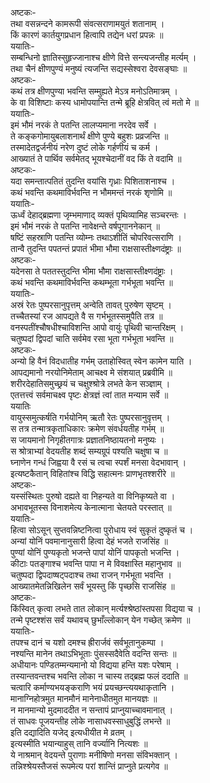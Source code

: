 अष्टकः-  
तथा वसन्नन्दने कामरूपी संवत्सराणामयुतं शतानाम् ।  
किं कारणं कार्तयुगप्रधान हित्वापि तद्येन धरां प्रपन्नः ॥  
ययातिः-  
सम्बन्धिनो ज्ञातिस्सुहृज्जानाश्च क्षीणे वित्ते सन्त्यजन्तीह मर्त्यम् ।  
तथा चैनं क्षीणपुण्यं मनुष्यं त्यजन्ति सद्यस्सेश्वरा देवसङ्घाः ॥  
अष्टकः-  
कथं तत्र क्षीणपुण्या भवन्ति सम्मुह्यते मेऽत्र मनोऽतिमात्रम् ।  
के वा विशिष्टाः कस्य धामोपयान्ति तन्मे ब्रूहि क्षेत्रवित् त्वं मतो मे ॥  
ययातिः-  
इमं भौमं नरकं ते पतन्ति लालप्यमाना नरदेव सर्वे ।  
ते कङ्कगोमायुबलाशनार्थं क्षीणे पुण्ये बहुशः प्रव्रजन्ति ॥  
तस्मादेतद्वर्जनीयं नरेण दुष्टं लोके गर्हणीयं च कर्म ।  
आख्यातं ते पार्थिव सर्वमेतद् भूयश्चेदानीं वद किं ते वदामि ॥  
अष्टकः-  
यदा समन्तात्पतितं तुदन्ति वयांसि गृध्राः पिशिताशनाश्च ।  
कथं भवन्ति कथमाविर्भवन्ति न भौममन्तं नरकं शृणोमि ॥  
ययातिः-  
ऊर्ध्वं देहाद्ब्रह्मणा जृम्भमाणाद् व्यक्तं पृथिव्यामिह सञ्चरन्तः ।  
इमं भौमं नरकं ते पतन्ति नावेक्षन्ते वर्षपूगाननेकान् ॥  
षष्टिं सहस्राणि पतन्ति व्योम्नः तथाऽशीतिं चोपरिवत्सराणि ।  
तान्वै तुदन्ति पपतन्तं प्रपातं भीमा भौमा राक्षसास्तीक्ष्णदंष्ट्राः ॥  
अष्टकः-  
यदेनसा ते पततस्तुदन्ति भीमा भौमा राक्षसास्तीक्ष्णदंष्ट्राः ।  
कथं भवन्ति कथमाविर्भवन्ति कथम्भूता गर्भभूता भवन्ति ॥  
ययातिः-  
अस्रं रेतः पुष्परसानुपृत्तम् अन्वेति तावत् पुरुषेण सृष्टम् ।  
तच्चैतस्यां रज आपद्यते वै स गर्भभूतस्समुपैति तत्र ॥  
वनस्पतींश्चौषधीश्चाविशन्ति आपो वायुंः पृथिवी चान्तरिक्षम् ।  
चतुष्पदां द्विपदां चाति सर्वमेव रसा भूता गर्भभूता भवन्ति ॥  
अष्टकः-  
अन्यो हि वैनं विदधातीह गर्भम् उताहोस्वित् स्वेन कामेन याति ।  
आपद्यमानो नरयोनिमेताम् आचक्ष्व मे संशयात् प्रब्रवीमि ॥  
शरीरदेहातिसमुच्छ्रयं च चक्षुश्श्रोत्रे लभते केन सञ्ज्ञाम् ।  
एतत्तत्त्वं सर्वमाचक्ष्व पृष्टः क्षेत्रज्ञं त्वां तात मन्याम सर्वे ॥  
ययातिः  
वायुस्समुत्कर्षति गर्भयोनिम् ऋतौ रेतः पुष्परसानुवृत्तम् ।  
स तत्र तन्मात्रकृताधिकारः क्रमेण संवर्धयतीह गर्भम् ॥  
स जायमानो निगृहीतगात्रः प्रज्ञातनिष्ठायतनो मनुष्यः ।  
स श्रोत्राभ्यां वेदयतीह शब्दं सम्यग्रूपं पश्यति चक्षुषा च ॥  
घ्नाणेन गन्धं जिह्वया वै रसं च त्वचा स्पर्शं मनसा वेदभावान् ।  
इत्यष्टकैतान् विहितांश्च विद्धि सहात्मनः प्राणभृतश्शरीरे ॥  
अष्टकः-  
यस्संस्थितः पुरुषो दह्यते वा निहन्यते वा विनिकृष्यते वा ।  
अभावभूतस्स विनाशमेत्य केनात्माना चेतयते परस्तात् ॥  
ययातिः-  
हित्वा सोऽसून् सुप्तवन्निष्टनित्वा पुरोधाय स्वं सुकृतं दुष्कृतं च ।  
अन्यां योनिं पवमानानुसारी हित्वा देहं भजते राजसिंह ॥  
पुण्यां योनिं पुण्यकृतो भजन्ते पापां योनिं पापकृतो भजन्ति ।  
कीटाः पतङ्गाश्च भवन्ति पापा न मे विवक्षास्ति महानुभाव ॥  
चतुष्पदा द्विपदाष्षट्पदाश्च तथा राजन् गर्भभूता भवन्ति ।  
आख्यातमेतन्निखिलेन सर्वं भूयस्तु किं पृच्छसि राजसिंह ॥  
अष्टकः-  
किंस्वित् कृत्वा लभते तात लोकान् मर्त्यश्श्रेष्ठांस्तपसा विद्यया च ।  
तन्मे पृष्टश्शंस सर्वं यथावच् छुभाँल्लोकान् येन गच्छेत् क्रमेण ॥  
ययातिः-  
तपश्च दानं च यशो दमश्च ह्रीरार्जवं सर्वभूतानुकम्पा ।  
नश्यन्ति मानेन तथाऽभिभूताः पुंसस्सदैवेति वदन्ति सन्तः ॥  
अधीयानः पण्डितम्मन्यमानो यो विद्यया हन्ति यशः परेषाम् ।  
तस्यान्तवन्तश्च भवन्ति लोका न चास्य तद्ब्रह्म फलं ददाति ॥  
चत्वारि कर्माण्यभयङ्कराणि भयं प्रयच्छन्त्ययथाकृतानि ।  
मानाग्निहोत्रमुत मानमौनं मानेनाधीतमुत मानयज्ञः ॥  
न मानमान्यो मुदमाददीत न सन्तापं प्राप्नुयाच्चावमानात् ।  
तं साधवः पूजयन्तीह लोके नासाधवस्साधुबुद्धिं लभन्ते ॥  
इति दद्यादिति यजेद् इत्यधीयीत मे व्रतम् ।  
इत्यस्मीति भयान्याहुस् तानि वर्ज्यानि नित्यशः ॥  
ये नाश्रमान् वेदयन्ते पुराणाः मनीषिणो मनसा संविभक्तान् ।  
तन्निश्श्रेयस्तैजसं रूपमेत्य परां शान्तिं प्राप्नुते प्रत्यगेव ॥  
